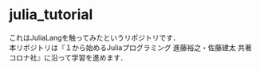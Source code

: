 # julia_tutorial

これはJuliaLangを触ってみたというリポジトリです．</br>
本リポジトリは『１から始めるJuliaプログラミング 進藤裕之・佐藤建太 共著 コロナ社』に沿って学習を進めます．
